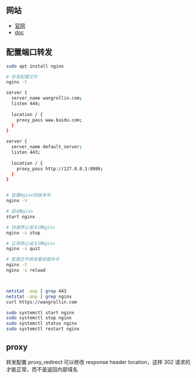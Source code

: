 
## 网站

- [官网](https://www.nginx.com/)
- [doc](https://nginx.org/en/)


## 配置端口转发

```bash
sudo apt install nginx

# 检查配置文件
nginx -t

server {
  server_name wangrollin.com;
  listen 444;
 
  location / {
    proxy_pass www.baidu.com;
  }
}

server {
  server_name default_server;
  listen 443;
 
  location / {
    proxy_pass http://127.0.0.1:8080;
  }
}


# 查看Nginx的版本号
nginx -V

# 启动Nginx
start nginx

# 快速停止或关闭Nginx
nginx -s stop

# 正常停止或关闭Nginx
nginx -s quit

# 配置文件修改重装载命令
nginx -t
nginx -s reload



netstat -anp | grep 443
netstat -anp | grep nginx
curl https://wangrollin.com

sudo systemctl start nginx 
sudo systemctl stop nginx 
sudo systemctl status nginx
sudo systemctl restart nginx

```

## proxy

转发配置 proxy_redirect 可以修改 response header location，这样 302 请求的才能正常，而不是返回内部域名